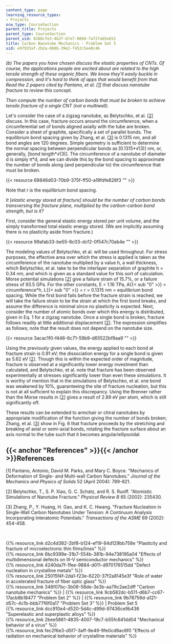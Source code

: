 ```yaml
---
content_type: page
learning_resource_types:
- Projects
ocw_type: CourseSection
parent_title: Projects
parent_type: CourseSection
parent_uid: 8388cfe3-4b2f-b7e7-0060-faf27a65e652
title: Carbon Nanotube Mechanics - Problem Set 5
uid: e97933af-2b2a-00db-39e2-f452c5ee0c46
---
```


_(b) The papers you have chosen discuss the elastic properties of CNTs. Of course, the applications people are excited about are related to the high tensile strength of these organic fibers. We know they'll easily buckle in compression, and it's hard to think of apps that would benefit from that. Read the 2 papers cited by Pantano, et al. \[[1](#References)\] that discuss nanotube fracture to review this concept._

_Then compute the number of carbon bonds that must be broken to achieve tensile fracture of a single CNT (not a multiwall)._

Let's consider the case of a zigzag nanotube, as Belytschko, et al. \[[2](#References)\] discuss. In this case, fracture occurs around the circumference, when a circumferential set of bonds aligned axially with the tube are broken. Consider a sheet of graphite, specifically a set of parallel bonds. The equilibrium bond spacing given by Zhang, et al. \[[3](#References)\] is 0.1315 nm, and all bond angles are 120 degrees. Simple geometry is sufficient to determine the normal spacing between perpendicular bonds as \[0.1315\*√(3)\] nm, or, generally, \[bond length\*√(3)\]. The circumference of a nanotube of diameter d is simply π\*d, and we can divide this by the bond spacing to approximate the number of bonds along (and perpendicular to) the circumference that must be broken.

{{< resource 68846d03-70b9-375f-ff50-a19fdfe828f3 "" >}}

Note that r is the equilibrium bond spacing.

_It \[elastic energy stored at fracture\] should be the number of carbon bonds transversing the fracture plane, multiplied by the carbon-carbon bond strength, but is it?_

First, consider the general elastic energy stored per unit volume, and the simply transformed total elastic energy stored. (We are implicitly assuming there is no plasticity aside from fracture.)

{{< resource 99afab33-be55-8c03-dcf2-0f547c70ab4e "" >}}

The modeling values of Belytschko, et al. will be used throughout. For stress purposes, the effective area over which the stress is applied is taken as the circumference of the nanotube multiplied by a value h, a wall thickness, which Belytschko, et al. take to be the interlayer separation of graphite h = 0.34 nm, and which is given as a standard value for this sort of calculation. Morse potential simulations \[[2](#References)\] give a failure strain of 15.7%, or a failure stress of 93.5 GPa. For the other constants, E = 1.16 TPa, A{{< sub "0" >}} = circumference\*h, L{{< sub "0" >}} = r = 0.1315 nm = equilibrium bond spacing. While the first bond fails before the fracture strain is reached, we will take the failure strain to be the strain at which the first bond breaks, and assume the difference is minimal since no plasticity is expected. Next, consider the number of atomic bonds over which this energy is distributed, given in Eq. 1 for a zigzag nanotube. Once a single bond is broken, fracture follows readily at little additional displacement \[[2](#References)\]. The expression simplifies as follows; note that the result does not depend on the nanotube size.

{{< resource 3acac1f0-f446-6c71-59b9-d65522bf9aa9 "" >}}

Using the previously given values, the energy applied to each bond at fracture strain is 0.91 eV; the dissociation energy for a single bond is given as 5.62 eV \[[2](#References)\]. Though this is within the expected order of magnitude, fracture is observed at a significantly lower energy investment than calculated, and Belytschko, et al. note that fracture has been observed experimentally at stresses significantly lower than even these simulations. It is worthy of mention that in the simulations of Belytschko, et al. one bond was weakened by 10%, guaranteeing the site of fracture nucleation, but this is not at all sufficient to explain this discrepancy. Using the Brenner rather than the Morse results in \[[2](#References)\] gives a result of 2.89 eV per atom, which is still significantly off.

These results can be extended to armchair or chiral nanotubes by appropriate modification of the function giving the number of bonds broken; Zhang, et al. \[[3](#References)\] show in Fig. 6 that fracture proceeds by the stretching and breaking of axial or semi-axial bonds, rotating the fracture surface about an axis normal to the tube such that it becomes angular/ellipsoidal.

{{< anchor "References" >}}{{< /anchor >}}References
----------------------------------------------------

\[1\] Pantano, Antonio, David M. Parks, and Mary C. Boyce. "Mechanics of Deformation of Single- and Multi-wall Carbon Nanotubes." _Journal of the Mechanics and Physics of Solids_ 52 (April 2004): 789-821.

\[2\] Belytschko, T., S. P. Xiao, G. C. Schatz, and R. S. Ruoff. "Atomistic Simulations of Nanotube Fracture." _Physical Review B_ 65 (2002): 235430.

\[3\] Zhang, P., Y. Huang, H. Gao, and K. C. Hwang. "Fracture Nucleation in Single-Wall Carbon Nanotubes Under Tension: A Continuum Analysis Incorporating Interatomic Potentials." _Transactions of the ASME_ 69 (2002): 454-458.

  
  
 

{{% resource_link d2c4d382-2bf8-b124-ef19-84d129bb758e "Plasticity and fracture of microelectronic thin films/lines" %}}  
{{% resource_link 6bc9399e-31b7-554b-381b-94e738195a04 "Effects of multidimensional defects on III-V semiconductor mechanics" %}}  
{{% resource_link 4240da7f-1fee-9884-d011-d970176515dd "Defect nucleation in crystalline metals" %}}  
{{% resource_link 25015f4f-2da1-f23e-6220-37f2a8145e3f "Role of water in accelerated fracture of fiber optic glass" %}}  
{{% resource_link 346f07bc-3b08-58de-3e3b-aa79c2ae2dff "Carbon nanotube mechanics" %}} | {{% resource_link 9cb582dc-b511-d6b7-cc67-17acb8b18477 "Problem Set 2" %}} | {{% resource_link 9b78759d-a121-d57c-4c1b-bbb77f6f0a17 "Problem Set 3" %}} | Problem Set 5  
{{% resource_link dcc910e4-d520-5d4c-d99d-97436ce9b436 "Superelastic and superplastic alloys" %}}  
{{% resource_link 2bee5861-4835-4007-19c7-b55fc641dd04 "Mechanical behavior of a virus" %}}  
{{% resource_link fec2f6e3-d5f7-3aff-9e49-9fe0cd9ac6f0 "Effects of radiation on mechanical behavior of crystalline materials" %}}
